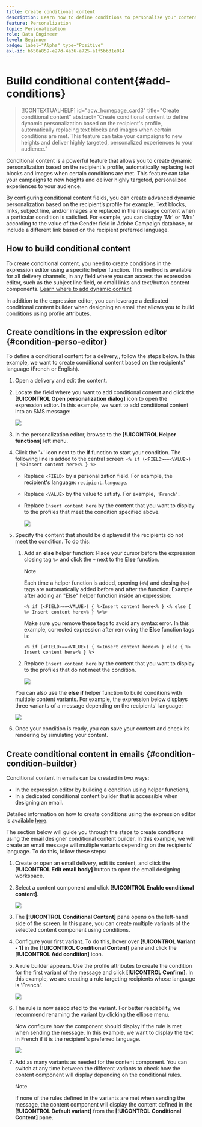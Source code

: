 ```yaml
---
title: Create conditional content
description: Learn how to define conditions to personalize your content in Adobe Campaign web UI
feature: Personalization
topic: Personalization
role: Data Engineer
level: Beginner
badge: label="Alpha" type="Positive"
exl-id: b650a859-e27d-4a36-a725-a1f5bb31e014
---
```

# Build conditional content{#add-conditions}

>[!CONTEXTUALHELP]
>id="acw_homepage_card3"
>title="Create conditional content"
>abstract="Create conditional content to define dynamic personalization based on the recipient's profile, automatically replacing text blocks and images when certain conditions are met. This feature can take your campaigns to new heights and deliver highly targeted, personalized experiences to your audience."

Conditional content is a powerful feature that allows you to create dynamic personalization based on the recipient's profile, automatically replacing text blocks and images when certain conditions are met. This feature can take your campaigns to new heights and deliver highly targeted, personalized experiences to your audience.

By configuring conditional content fields, you can create advanced dynamic personalization based on the recipient’s profile for example. Text blocks, links, subject line, and/or images are replaced in the message content when a particular condition is satisfied. For example, you can display 'Mr' or 'Mrs' according to the value of the Gender field in Adobe Campaign database, or include a different link based on the recipient preferred language.

## How to build conditional content

To create conditional content, you need to create conditions in the expression editor using a specific helper function. This method is available for all delivery channels, in any field where you can access the expression editor, such as the subject line field, or email links and text/button content components. [Learn where to add dynamic content](gs-personalization.md/#access)

In addition to the expression editor, you can leverage a dedicated conditional content builder when designing an email that allows you to build conditions using profile attributes.

## Create conditions in the expression editor {#condition-perso-editor}

To define a conditional content for a delivery;, follow the steps below. In this example, we want to create conditional content based on the recipients' language (French or English).

1. Open a delivery and edit the content.

1. Locate the field where you want to add conditional content and click the **[!UICONTROL Open personalization dialog]** icon to open the expression editor. In this example, we want to add conditional content into an SMS message:

    ![](assets/open-perso-editor-sms.png)

1. In the personalization editor, browse to the **[!UICONTROL Helper functions]** left menu.

1. Click the '+' icon next to the **If** function to start your condition. The following line is added to the central screen:
    `<% if (<FIELD>==<VALUE>) { %>Insert content here<% } %>`

    * Replace `<FIELD>` by a personalization field. For example, the recipient's language: `recipient.language`.
    * Replace `<VALUE>` by the value to satisfy. For example, `'French'`.
    * Replace `Ìnsert content here` by the content that you want to display to the profiles that meet the condition specified above.

        ![](assets/condition-sample1.png)

1. Specify the content that should be displayed if the recipients do not meet the condition. To do this:

    1. Add an **else** helper function: Place your cursor before the expression closing tag `%>` and click the `+` next to the **Else** function.

        >[!NOTE]
        >
        >Each time a helper function is added, opening (`<%`) and closing (`%>`) tags are automatically added before and after the function. Example after adding an "Else" helper function inside an expression: 
        >
        >`<% if (<FIELD>==<VALUE>) { %>Insert content here<% } <% else { %> Insert content here<% } %>%>`
        >
        >Make sure you remove these tags to avoid any syntax error. In this example, corrected expression after removing the **Else** function tags is:
        >
        >`<% if (<FIELD>==<VALUE>) { %>Insert content here<% } else { %> Insert content here<% } %>`

    1. Replace `Ìnsert content here` by the content that you want to display to the profiles that do not meet the condition.

        ![](assets/condition-sample2.png)

    You can also use the **else if** helper function to build conditions with multiple content variants. For example, the expression below displays three variants of a message depending on the recipients' language:

     ![](assets/condition-sample3.png)

1. Once your condition is ready, you can save your content and check its rendering by simulating your content.

## Create conditional content in emails  {#condition-condition-builder}

Conditional content in emails can be created in two ways:
* In the expression editor by building a condition using helper functions,
* In a dedicated conditional content builder that is accessible when designing an email.

Detailed information on how to create conditions using the expression editor is available [here](#condition-perso-editor).

The section below will guide you through the steps to create conditions using the email designer conditional content builder. In this example, we will create an email message will multiple variants depending on the recipients' language. To do this, follow these steps:

1. Create or open an email delivery, edit its content, and click the **[!UICONTROL Edit email body]** button to open the email designing workspace.

1. Select a content component and click **[!UICONTROL Enable conditional content]**.

    ![](assets/condition-email-enable.png)

1. The **[!UICONTROL Conditional Content]** pane opens on the left-hand side of the screen. In this pane, you can create multiple variants of the selected content component using conditions.

1. Configure your first variant. To do this, hover over **[!UICONTROL Variant - 1]** in the **[!UICONTROL Conditional Content]** pane and click the **[!UICONTROL Add condition]** icon.

1. A rule builder appears. Use the profile attributes to create the condition for the first variant of the message and click **[!UICONTROL Confirm]**. In this example, we are creating a rule targeting recipients whose language is 'French'.

    ![](assets/condition-email-rule.png)

1. The rule is now associated to the variant. For better readability, we recommend renaming the variant by clicking the ellipse menu.

    Now configure how the component should display if the rule is met when sending the message. In this example, we want to display the text in French if it is the recipient's preferred language.

    ![](assets/condition-email-variant1.png)

1. Add as many variants as needed for the content component. You can switch at any time between the different variants to check how the content component will display depending on the conditional rules.

    >[!NOTE]
    >If none of the rules defined in the variants are met when sending the message, the content component will display the content defined in the **[!UICONTROL Default variant]** from the **[!UICONTROL Conditional Content]** pane.
